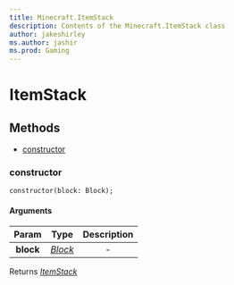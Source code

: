 ```yaml
---
title: Minecraft.ItemStack
description: Contents of the Minecraft.ItemStack class
author: jakeshirley
ms.author: jashir
ms.prod: Gaming
---
```

# ItemStack


## Methods
- [constructor](#constructor)
  
### **constructor**
`
constructor(block: Block);
`

#### Arguments
| Param | Type | Description |
| :---: | :---: | :---: |
| **block** | [*Block*]("Block.md") | - |

Returns [*ItemStack*]("ItemStack.md")

